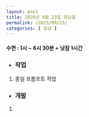 ```yaml
---
layout: post
title: 2025년 9월 23일 화요일
permalink: /2025/09/23/
categories: [ 일상 ]
---
```

#### 수면 : 1시 ~ 6시 30분 + 낮잠 1시간

* ### 작업
1. 종일 프롬프트 작업

* ### 개발
1. 
